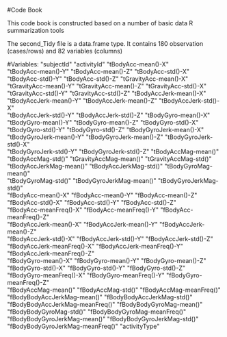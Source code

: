 #Code Book

This code book is constructed based on a number of basic data R summarization tools

The second_Tidy file is a data.frame type.
It contains 180 observation (cases/rows) and  82 variables (columns)

#Variables:
"subjectId"                       "activityId"                      "tBodyAcc-mean()-X"              
"tBodyAcc-mean()-Y"               "tBodyAcc-mean()-Z"               "tBodyAcc-std()-X"               
"tBodyAcc-std()-Y"                "tBodyAcc-std()-Z"                "tGravityAcc-mean()-X"           
"tGravityAcc-mean()-Y"            "tGravityAcc-mean()-Z"            "tGravityAcc-std()-X"            
"tGravityAcc-std()-Y"             "tGravityAcc-std()-Z"             "tBodyAccJerk-mean()-X"          
"tBodyAccJerk-mean()-Y"           "tBodyAccJerk-mean()-Z"           "tBodyAccJerk-std()-X"           
"tBodyAccJerk-std()-Y"            "tBodyAccJerk-std()-Z"            "tBodyGyro-mean()-X"             
"tBodyGyro-mean()-Y"              "tBodyGyro-mean()-Z"              "tBodyGyro-std()-X"              
"tBodyGyro-std()-Y"               "tBodyGyro-std()-Z"               "tBodyGyroJerk-mean()-X"         
"tBodyGyroJerk-mean()-Y"          "tBodyGyroJerk-mean()-Z"          "tBodyGyroJerk-std()-X"          
"tBodyGyroJerk-std()-Y"           "tBodyGyroJerk-std()-Z"           "tBodyAccMag-mean()"             
"tBodyAccMag-std()"               "tGravityAccMag-mean()"           "tGravityAccMag-std()"           
"tBodyAccJerkMag-mean()"          "tBodyAccJerkMag-std()"           "tBodyGyroMag-mean()"            
"tBodyGyroMag-std()"              "tBodyGyroJerkMag-mean()"         "tBodyGyroJerkMag-std()"         
"fBodyAcc-mean()-X"               "fBodyAcc-mean()-Y"               "fBodyAcc-mean()-Z"              
"fBodyAcc-std()-X"                "fBodyAcc-std()-Y"                "fBodyAcc-std()-Z"               
"fBodyAcc-meanFreq()-X"           "fBodyAcc-meanFreq()-Y"           "fBodyAcc-meanFreq()-Z"          
"fBodyAccJerk-mean()-X"           "fBodyAccJerk-mean()-Y"           "fBodyAccJerk-mean()-Z"          
"fBodyAccJerk-std()-X"            "fBodyAccJerk-std()-Y"            "fBodyAccJerk-std()-Z"           
"fBodyAccJerk-meanFreq()-X"       "fBodyAccJerk-meanFreq()-Y"       "fBodyAccJerk-meanFreq()-Z"      
"fBodyGyro-mean()-X"              "fBodyGyro-mean()-Y"              "fBodyGyro-mean()-Z"             
"fBodyGyro-std()-X"               "fBodyGyro-std()-Y"               "fBodyGyro-std()-Z"              
"fBodyGyro-meanFreq()-X"          "fBodyGyro-meanFreq()-Y"          "fBodyGyro-meanFreq()-Z"         
"fBodyAccMag-mean()"              "fBodyAccMag-std()"               "fBodyAccMag-meanFreq()"         
"fBodyBodyAccJerkMag-mean()"      "fBodyBodyAccJerkMag-std()"       "fBodyBodyAccJerkMag-meanFreq()" 
"fBodyBodyGyroMag-mean()"         "fBodyBodyGyroMag-std()"          "fBodyBodyGyroMag-meanFreq()"    
"fBodyBodyGyroJerkMag-mean()"     "fBodyBodyGyroJerkMag-std()"      "fBodyBodyGyroJerkMag-meanFreq()"
"activityType"
